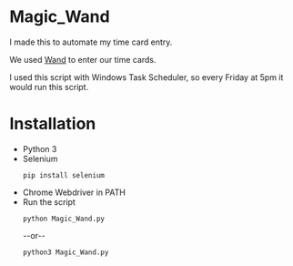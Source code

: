 # Magic_Wand
I made this to automate my time card entry.

We used [Wand](https://prowand.pro-unlimited.com) to enter our time cards.

I used this script with Windows Task Scheduler, so every Friday at 5pm it would run this script.

# Installation
* Python 3
* Selenium 
  ```
  pip install selenium
  ```
* Chrome Webdriver in PATH
* Run the script
  ```
  python Magic_Wand.py
  ```
  --or--
  ```
  python3 Magic_Wand.py
  ```
